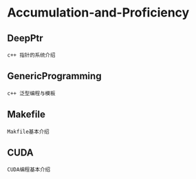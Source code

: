 # Accumulation-and-Proficiency

## DeepPtr
```
c++ 指针的系统介绍
```

## GenericProgramming
```
c++ 泛型编程与模板
```

## Makefile
```
Makfile基本介绍
```

## CUDA
```
CUDA编程基本介绍
```
